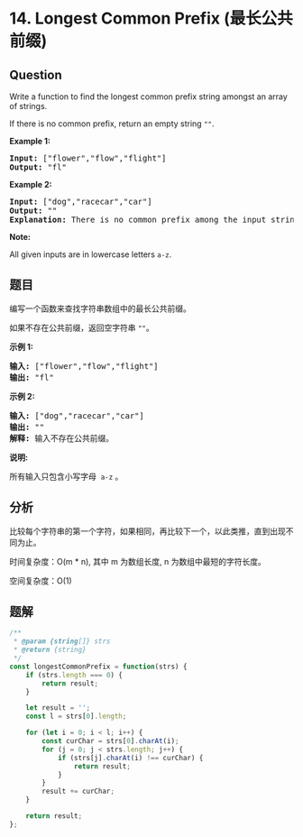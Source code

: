 # 14. Longest Common Prefix (最长公共前缀)

## Question

Write a function to find the longest common prefix string amongst an array of strings.

If there is no common prefix, return an empty string `""`.

**Example 1:**

<pre><strong>Input: </strong>["flower","flow","flight"]
<strong>Output:</strong> "fl"
</pre>

**Example 2:**

<pre><strong>Input: </strong>["dog","racecar","car"]
<strong>Output:</strong> ""
<strong>Explanation:</strong> There is no common prefix among the input strings.
</pre>

**Note:**

All given inputs are in lowercase letters `a-z`.

## 题目

编写一个函数来查找字符串数组中的最长公共前缀。

如果不存在公共前缀，返回空字符串 `""`。

**示例 1:**

<pre><strong>输入: </strong>["flower","flow","flight"]
<strong>输出:</strong> "fl"
</pre>

**示例 2:**

<pre><strong>输入: </strong>["dog","racecar","car"]
<strong>输出:</strong> ""
<strong>解释:</strong> 输入不存在公共前缀。
</pre>

**说明:**

所有输入只包含小写字母  `a-z` 。

## 分析

比较每个字符串的第一个字符，如果相同，再比较下一个，以此类推，直到出现不同为止。

时间复杂度：O(m \* n), 其中 m 为数组长度, n 为数组中最短的字符长度。

空间复杂度：O(1)

## 题解

```javascript
/**
 * @param {string[]} strs
 * @return {string}
 */
const longestCommonPrefix = function(strs) {
    if (strs.length === 0) {
        return result;
    }

    let result = '';
    const l = strs[0].length;

    for (let i = 0; i < l; i++) {
        const curChar = strs[0].charAt(i);
        for (j = 0; j < strs.length; j++) {
            if (strs[j].charAt(i) !== curChar) {
                return result;
            }
        }
        result += curChar;
    }

    return result;
};
```
